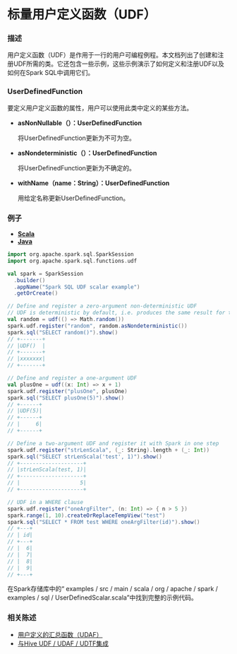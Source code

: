 # 标量用户定义函数（UDF）

### 描述

用户定义函数（UDF）是作用于一行的用户可编程例程。本文档列出了创建和注册UDF所需的类。它还包含一些示例，这些示例演示了如何定义和注册UDF以及如何在Spark SQL中调用它们。

### UserDefinedFunction

要定义用户定义函数的属性，用户可以使用此类中定义的某些方法。

- **asNonNullable（）：UserDefinedFunction**

  将UserDefinedFunction更新为不可为空。

- **asNondeterministic（）：UserDefinedFunction**

  将UserDefinedFunction更新为不确定的。

- **withName（name：String）：UserDefinedFunction**

  用给定名称更新UserDefinedFunction。

### 例子

- [**Scala**](http://spark.apache.org/docs/latest/sql-ref-functions-udf-scalar.html#tab_scala_0)
- [**Java**](http://spark.apache.org/docs/latest/sql-ref-functions-udf-scalar.html#tab_java_0)

```scala
import org.apache.spark.sql.SparkSession
import org.apache.spark.sql.functions.udf

val spark = SparkSession
  .builder()
  .appName("Spark SQL UDF scalar example")
  .getOrCreate()

// Define and register a zero-argument non-deterministic UDF
// UDF is deterministic by default, i.e. produces the same result for the same input.
val random = udf(() => Math.random())
spark.udf.register("random", random.asNondeterministic())
spark.sql("SELECT random()").show()
// +-------+
// |UDF()  |
// +-------+
// |xxxxxxx|
// +-------+

// Define and register a one-argument UDF
val plusOne = udf((x: Int) => x + 1)
spark.udf.register("plusOne", plusOne)
spark.sql("SELECT plusOne(5)").show()
// +------+
// |UDF(5)|
// +------+
// |     6|
// +------+

// Define a two-argument UDF and register it with Spark in one step
spark.udf.register("strLenScala", (_: String).length + (_: Int))
spark.sql("SELECT strLenScala('test', 1)").show()
// +--------------------+
// |strLenScala(test, 1)|
// +--------------------+
// |                   5|
// +--------------------+

// UDF in a WHERE clause
spark.udf.register("oneArgFilter", (n: Int) => { n > 5 })
spark.range(1, 10).createOrReplaceTempView("test")
spark.sql("SELECT * FROM test WHERE oneArgFilter(id)").show()
// +---+
// | id|
// +---+
// |  6|
// |  7|
// |  8|
// |  9|
// +---+
```

在Spark存储库中的“ examples / src / main / scala / org / apache / spark / examples / sql / UserDefinedScalar.scala”中找到完整的示例代码。

### 相关陈述

- [用户定义的汇总函数（UDAF）](http://spark.apache.org/docs/latest/sql-ref-functions-udf-aggregate.html)
- [与Hive UDF / UDAF / UDTF集成](http://spark.apache.org/docs/latest/sql-ref-functions-udf-hive.html)